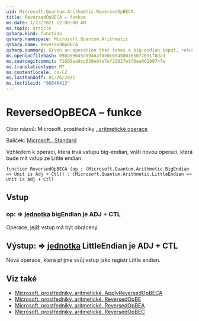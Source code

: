 ```yaml
---
uid: Microsoft.Quantum.Arithmetic.ReversedOpBECA
title: ReversedOpBECA – funkce
ms.date: 1/23/2021 12:00:00 AM
ms.topic: article
qsharp.kind: function
qsharp.namespace: Microsoft.Quantum.Arithmetic
qsharp.name: ReversedOpBECA
qsharp.summary: Given an operation that takes a big-endian input, returns a new operation that takes a little-endian input.
ms.openlocfilehash: 09bb99645d5946af0e0c654500165077691f8da3
ms.sourcegitcommit: 71605ea9cc630e84e7ef29027e1f0ea06299747e
ms.translationtype: MT
ms.contentlocale: cs-CZ
ms.lasthandoff: 01/26/2021
ms.locfileid: "98846413"
---
```

# <a name="reversedopbeca-function"></a>ReversedOpBECA – funkce

Obor názvů: Microsoft. prostředníky [. aritmetické operace](xref:Microsoft.Quantum.Arithmetic)

Balíček: [Microsoft.. Standard](https://nuget.org/packages/Microsoft.Quantum.Standard)


Vzhledem k operaci, která trvá vstupu big-endian, vrátí novou operaci, která bude mít vstup ze Little endian.

```qsharp
function ReversedOpBECA (op : (Microsoft.Quantum.Arithmetic.BigEndian => Unit is Adj + Ctl)) : (Microsoft.Quantum.Arithmetic.LittleEndian => Unit is Adj + Ctl)
```


## <a name="input"></a>Vstup

### <a name="op--bigendian--unit--is-adj--ctl"></a>op: [](xref:Microsoft.Quantum.Arithmetic.BigEndian) => [jednotka](xref:microsoft.quantum.lang-ref.unit) bigEndian je ADJ + CTL

Operace, jejíž vstup má být obrácený.



## <a name="output--littleendian--unit--is-adj--ctl"></a>Výstup: [](xref:Microsoft.Quantum.Arithmetic.LittleEndian) => [jednotka](xref:microsoft.quantum.lang-ref.unit) LittleEndian je ADJ + CTL

Nová operace, která přijme svůj vstup jako registr Little endian.

## <a name="see-also"></a>Viz také

- [Microsoft. prostředníky. aritmetické. ApplyReversedOpBECA](xref:Microsoft.Quantum.Arithmetic.ApplyReversedOpBECA)
- [Microsoft. prostředníky. aritmetické. ReversedOpBE](xref:Microsoft.Quantum.Arithmetic.ReversedOpBE)
- [Microsoft. prostředníky. aritmetické. ReversedOpBEA](xref:Microsoft.Quantum.Arithmetic.ReversedOpBEA)
- [Microsoft. prostředníky. aritmetické. ReversedOpBEC](xref:Microsoft.Quantum.Arithmetic.ReversedOpBEC)